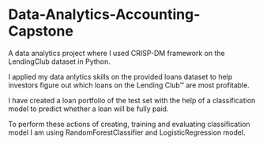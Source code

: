 # Data-Analytics-Accounting-Capstone
A data analytics project where I used CRISP-DM framework on the LendingClub dataset in Python.


I applied my data anlytics skills on the provided loans dataset to help investors figure out which loans on the Lending Club™ are most profitable.

I have created a loan portfolio of the test set with the help of a classification model to predict whether a loan will be fully paid.

To perform these actions of creating, training and evaluating classification model I am using RandomForestClassifier and LogisticRegression model.
